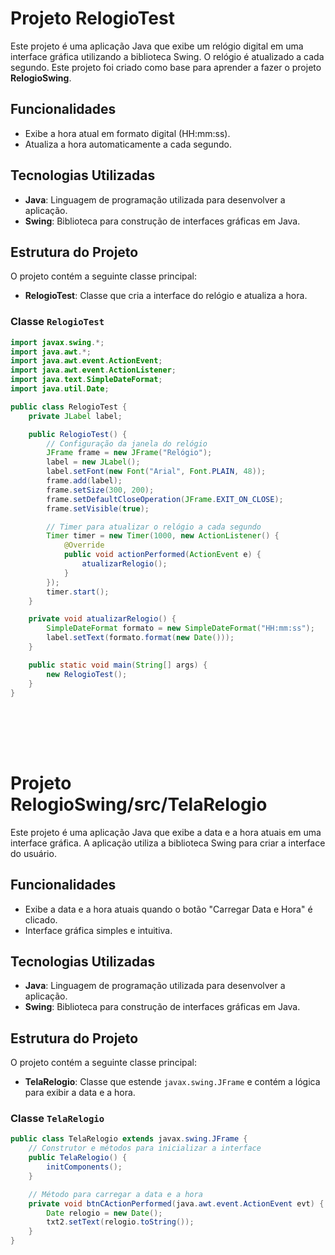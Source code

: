 # Projeto RelogioTest

Este projeto é uma aplicação Java que exibe um relógio digital em uma interface gráfica utilizando a biblioteca Swing. O relógio é atualizado a cada segundo. Este projeto foi criado como base para aprender a fazer o projeto **RelogioSwing**.

## Funcionalidades

- Exibe a hora atual em formato digital (HH:mm:ss).
- Atualiza a hora automaticamente a cada segundo.

## Tecnologias Utilizadas

- **Java**: Linguagem de programação utilizada para desenvolver a aplicação.
- **Swing**: Biblioteca para construção de interfaces gráficas em Java.

## Estrutura do Projeto

O projeto contém a seguinte classe principal:

- **RelogioTest**: Classe que cria a interface do relógio e atualiza a hora.

### Classe `RelogioTest`

```java
import javax.swing.*;
import java.awt.*;
import java.awt.event.ActionEvent;
import java.awt.event.ActionListener;
import java.text.SimpleDateFormat;
import java.util.Date;

public class RelogioTest {
    private JLabel label;

    public RelogioTest() {
        // Configuração da janela do relógio
        JFrame frame = new JFrame("Relógio");
        label = new JLabel();
        label.setFont(new Font("Arial", Font.PLAIN, 48));
        frame.add(label);
        frame.setSize(300, 200);
        frame.setDefaultCloseOperation(JFrame.EXIT_ON_CLOSE);
        frame.setVisible(true);

        // Timer para atualizar o relógio a cada segundo
        Timer timer = new Timer(1000, new ActionListener() {
            @Override
            public void actionPerformed(ActionEvent e) {
                atualizarRelogio();
            }
        });
        timer.start();
    }

    private void atualizarRelogio() {
        SimpleDateFormat formato = new SimpleDateFormat("HH:mm:ss");
        label.setText(formato.format(new Date()));
    }

    public static void main(String[] args) {
        new RelogioTest();
    }
}
```
##
<br>
<br>
<br>

# Projeto RelogioSwing/src/TelaRelogio

Este projeto é uma aplicação Java que exibe a data e a hora atuais em uma interface gráfica. A aplicação utiliza a biblioteca Swing para criar a interface do usuário.

## Funcionalidades

- Exibe a data e a hora atuais quando o botão "Carregar Data e Hora" é clicado.
- Interface gráfica simples e intuitiva.

## Tecnologias Utilizadas

- **Java**: Linguagem de programação utilizada para desenvolver a aplicação.
- **Swing**: Biblioteca para construção de interfaces gráficas em Java.

## Estrutura do Projeto

O projeto contém a seguinte classe principal:

- **TelaRelogio**: Classe que estende `javax.swing.JFrame` e contém a lógica para exibir a data e a hora.

### Classe `TelaRelogio`

```java
public class TelaRelogio extends javax.swing.JFrame {
    // Construtor e métodos para inicializar a interface
    public TelaRelogio() {
        initComponents();
    }

    // Método para carregar a data e a hora
    private void btnCActionPerformed(java.awt.event.ActionEvent evt) {
        Date relogio = new Date();
        txt2.setText(relogio.toString());
    }
}
```
